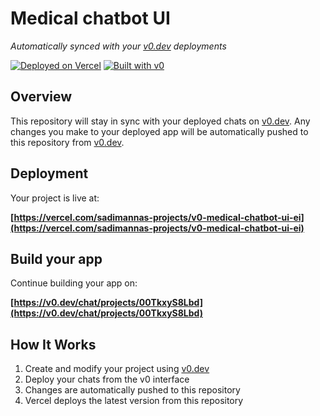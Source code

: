 # Medical chatbot UI

*Automatically synced with your [v0.dev](https://v0.dev) deployments*

[![Deployed on Vercel](https://img.shields.io/badge/Deployed%20on-Vercel-black?style=for-the-badge&logo=vercel)](https://vercel.com/sadimannas-projects/v0-medical-chatbot-ui-ei)
[![Built with v0](https://img.shields.io/badge/Built%20with-v0.dev-black?style=for-the-badge)](https://v0.dev/chat/projects/00TkxyS8Lbd)

## Overview

This repository will stay in sync with your deployed chats on [v0.dev](https://v0.dev).
Any changes you make to your deployed app will be automatically pushed to this repository from [v0.dev](https://v0.dev).

## Deployment

Your project is live at:

**[https://vercel.com/sadimannas-projects/v0-medical-chatbot-ui-ei](https://vercel.com/sadimannas-projects/v0-medical-chatbot-ui-ei)**

## Build your app

Continue building your app on:

**[https://v0.dev/chat/projects/00TkxyS8Lbd](https://v0.dev/chat/projects/00TkxyS8Lbd)**

## How It Works

1. Create and modify your project using [v0.dev](https://v0.dev)
2. Deploy your chats from the v0 interface
3. Changes are automatically pushed to this repository
4. Vercel deploys the latest version from this repository